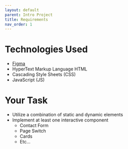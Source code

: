 ```yaml
---
layout: default
parent: Intro Project
title: Requirements
nav_order: 1
---
```


# Technologies Used
* [Figma](https://www.figma.com/)
* HyperText Markup Language HTML
* Cascading Style Sheets (CSS)
* JavaScript (JS)

# Your Task
- Utilize a combination of static and dynamic elements
- Implement at least one interactive component
  - Contact Form
  - Page Switch
  - Cards
  - Etc...
